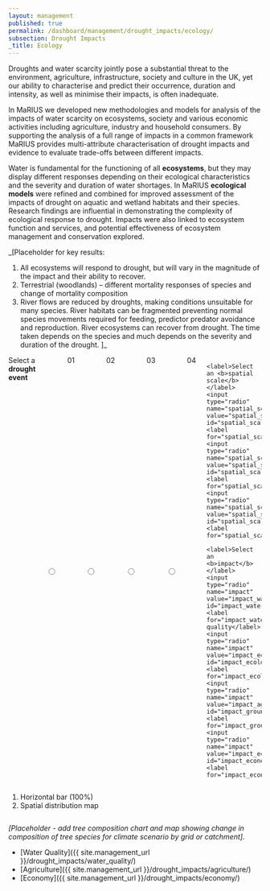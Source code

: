 ```yaml
---
layout: management
published: true
permalink: /dashboard/management/drought_impacts/ecology/
subsection: Drought Impacts
_title: Ecology
---
```


Droughts and water scarcity jointly pose a substantial threat to the environment, agriculture, infrastructure, society and culture in the UK, yet our ability to characterise and predict their occurrence, duration and intensity, as well as minimise their impacts, is often inadequate.

In MaRIUS we developed new methodologies and models for analysis of the impacts of water scarcity on ecosystems, society and various economic activities including agriculture, industry and household consumers. By supporting the analysis of a full range of impacts in a common framework MaRIUS provides multi-attribute characterisation of drought impacts and evidence to evaluate trade-offs between different impacts.


Water is fundamental for the functioning of all **ecosystems**, but they may display different responses depending on their ecological characteristics and the severity and duration of water shortages. In MaRIUS **ecological models** were refined and combined for improved assessment of the impacts of drought on aquatic and wetland habitats and their species. Research findings are influential in demonstrating the complexity of ecological response to drought. Impacts were also linked to ecosystem function and services, and potential effectiveness of ecosystem management and conservation explored.

_[Placeholder for key results:
1. All ecosystems will respond to drought, but will vary in the magnitude of the impact and their ability to recover.
2. Terrestrial (woodlands) – different mortality responses of species and change of mortality composition
3. River flows are reduced by droughts, making conditions unsuitable for many species. River habitats can be fragmented preventing normal species movements required for feeding, predictor predator avoidance and reproduction. River ecosystems can recover from drought. The time taken depends on the species and much depends on the severity and duration of the drought.
]_



<div class="large-6 medium-3 columns">
	<label>Select a <b>drought event</b></label>
	<input type="radio" name="drought_event" value="drought_event_01" id="drought_event_01"><label for="drought_event_01">01</label>
	<input type="radio" name="drought_event" value="drought_event_02" id="drought_event_02"><label for="drought_event_02">02</label>
	<input type="radio" name="drought_event" value="drought_event_03" id="drought_event_03"><label for="drought_event_03">03</label>
	<input type="radio" name="drought_event" value="drought_event_04" id="drought_event_04"><label for="drought_event_04">04</label>

	<label>Select an <b>spatial scale</b></label>
	<input type="radio" name="spatial_scale" value="spatial_scale_thames" id="spatial_scale_thames"><label for="spatial_scale_thames">Thames</label>
	<input type="radio" name="spatial_scale" value="spatial_scale_severn" id="spatial_scale_severn"><label for="spatial_scale_severn">Severn</label>
	<input type="radio" name="spatial_scale" value="spatial_scale_england" id="spatial_scale_england"><label for="spatial_scale_england">England</label>

	<label>Select an <b>impact</b></label>
	<input type="radio" name="impact" value="impact_water_quality" id="impact_water_quality"><label for="impact_water_quality">Water quality</label>
	<input type="radio" name="impact" value="impact_ecology" id="impact_ecology"><label for="impact_ecology">Ecology</label>
	<input type="radio" name="impact" value="impact_agriculture" id="impact_groundwater"><label for="impact_groundwater">Agriculture</label>
	<input type="radio" name="impact" value="impact_economy" id="impact_economy"><label for="impact_economy">Economy</label>
</div>

<div class="large-6 medium-6 columns">
	<ol>
		<li>Horizontal bar (100%)</li>
		<li>Spatial distribution map</li>
	</ol>
</div>

<script src='{{ site.baseurl }}/assets/js/pie_chart.js' type='text/javascript'> </script>

_[Placeholder - add tree composition chart and map showing change in composition of tree species for climate scenario by grid or catchment]._   





* [Water Quality]({{ site.management_url }}/drought_impacts/water_quality/)
* [Agriculture]({{ site.management_url }}/drought_impacts/agriculture/)
* [Economy]({{ site.management_url }}/drought_impacts/economy/)
